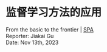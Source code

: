 # 监督学习方法的应用

<span px-2 py-1 rounded text-gray-300>
    From the basic to the frontier | <a href="https://aosl.gxmzuai.top" target="_blank">SPA</a>
</span>

<div abs-br mb-20 mr-15 flex gap-2 text-sm text-left>
    Reporter: Jiakai Gu <br />
    Date: Nov 13th, 2023 <br />
</div>

<!-- 

大家好，今天我来汇报一下监督学习方法的应用。 

-->